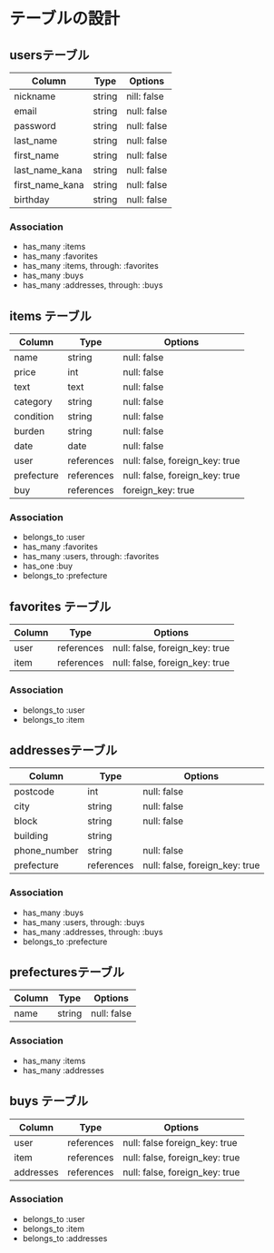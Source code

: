 # テーブルの設計

## usersテーブル

| Column          | Type   | Options     |
| --------------- | ------ | ----------- |
| nickname        | string | nill: false |
| email           | string | null: false |
| password        | string | null: false |
| last_name       | string | null: false |
| first_name      | string | null: false |
| last_name_kana  | string | null: false |
| first_name_kana | string | null: false |
| birthday        | string | null: false |

### Association

- has_many :items
- has_many :favorites
- has_many :items, through: :favorites
- has_many :buys
- has_many :addresses, through: :buys

## items テーブル

| Column     | Type       | Options                        |
| ---------- | ---------- | ------------------------------ |
| name       | string     | null: false                    |
| price      | int        | null: false                    |
| text       | text       | null: false                    |
| category   | string     | null: false                    |
| condition  | string     | null: false                    |
| burden     | string     | null: false                    |
| date       | date       | null: false                    |
| user       | references | null: false, foreign_key: true |
| prefecture | references | null: false, foreign_key: true |
| buy        | references | foreign_key: true              |

### Association

- belongs_to :user
- has_many :favorites
- has_many :users, through: :favorites
- has_one :buy
- belongs_to :prefecture

## favorites テーブル

| Column    | Type       | Options                        |
| --------- | ---------- | ------------------------------ |
| user      | references | null: false, foreign_key: true |
| item      | references | null: false, foreign_key: true |

### Association

- belongs_to :user
- belongs_to :item

## addressesテーブル

| Column          | Type       | Options                        |
| --------------- | ---------- | ------------------------------ |
| postcode        | int        | null: false                    |
| city            | string     | null: false                    |
| block           | string     | null: false                    |
| building        | string     |                                |
| phone_number    | string     | null: false                    |
| prefecture      | references | null: false, foreign_key: true |

### Association

- has_many :buys
- has_many :users, through: :buys
- has_many :addresses, through: :buys
- belongs_to :prefecture

## prefecturesテーブル

| Column | Type   | Options     |
| ------ | ------ | ----------- |
| name   | string | null: false |

### Association

- has_many :items
- has_many :addresses

## buys テーブル

| Column    | Type       | Options                        |
| --------- | ---------- | ------------------------------ |
| user      | references | null: false  foreign_key: true |
| item      | references | null: false, foreign_key: true |
| addresses | references | null: false, foreign_key: true |

### Association

- belongs_to :user
- belongs_to :item
- belongs_to :addresses